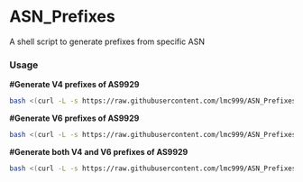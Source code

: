 # ASN_Prefixes
A shell script to generate prefixes from specific ASN

### Usage
**#Generate V4 prefixes of AS9929**
````bash
bash <(curl -L -s https://raw.githubusercontent.com/lmc999/ASN_Prefixes/main/ASN_Prefix.sh) 9929 4
````

**#Generate V6 prefixes of AS9929**
````bash
bash <(curl -L -s https://raw.githubusercontent.com/lmc999/ASN_Prefixes/main/ASN_Prefix.sh) 9929 6
````

**#Generate both V4 and V6 prefixes of AS9929**
````bash
bash <(curl -L -s https://raw.githubusercontent.com/lmc999/ASN_Prefixes/main/ASN_Prefix.sh) 9929 46
````
